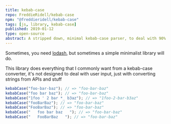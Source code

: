 ```yaml
---
title: kebab-case
repo: FreddieRidell/kebab-case
npm: "@freddieridell/kebab-case"
tags: [js, library, kebab-case]
published: 2019-01-12
type: open-source
abstract: A stripped down, minimal kebab-case parser, to deal with 90% of programmatic conversion usage
---
```


Sometimes, you need [lodash](https://www.npmjs.com/package/lodash.kebabcase), but sometimes a simple minimalist library will do.

This library does everything that I commonly want from a kebab-case converter, it's not designed to deal with user input, just with converting strings from APIs and stuff

```javascript
kebabCase("foo-bar-baz"); // => "foo-bar-baz"
kebabCase("foo bar baz"); // => "foo-bar-baz"
kebabCase("1foo ' 2 bar *_ b3az"); // => "1foo-2-bar-b3az"
kebabCase("fooBarBaz"); // => "foo-bar-baz"
kebabCase("FooBarBaz"); // => "foo-bar-baz"
kebabCase("   foo bar baz   "); // => "foo-bar-baz"
kebabCase("   FooBarBaz   "); // => "foo-bar-baz"
```
